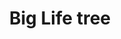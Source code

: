 ---
title: Big Life tree
date: 
draft: false

# descripcion
description : Aros pasantes en plata 925. Precio por par.

materials: 

color: 

dimensions: Diámetro 1.4cm

code: 01-20-0911

type: "Aros"

categories: []

price: $2.710,00

price_eftvo: $2.300,00

# Images
# first image will be shown in the product page
images:
  # - image: "images/path_to_image"
  # La ubicacion de las imagenes es imagenes/Aros/Aros.Solo Plata/01-20-0911-big-life-tree
  - image: "./images/aros/solo_plata/01-20-0911-big-life-tree_a.jpg"
  - image: "./images/aros/solo_plata/01-20-0911-big-life-tree_b.jpg"
---